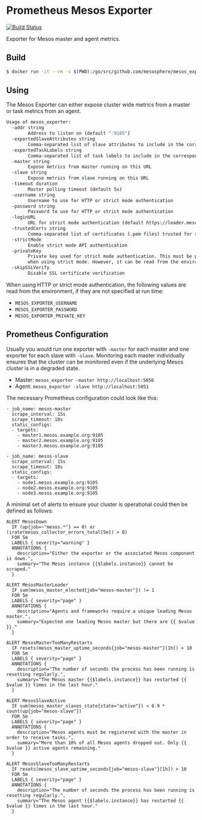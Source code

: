 # Prometheus Mesos Exporter

[![Build Status](https://travis-ci.org/mesosphere/mesos_exporter.svg?branch=master)](https://travis-ci.org/mesosphere/mesos_exporter)

Exporter for Mesos master and agent metrics.

## Build

```sh
$ docker run -it --rm -v $(PWD):/go/src/github.com/mesosphere/mesos_exporter -w /go/src/github.com/mesosphere/mesos_exporter golang:1.10.1 make build
```

## Using
The Mesos Exporter can either expose cluster wide metrics from a master or task
metrics from an agent.

```sh
Usage of mesos_exporter:
  -addr string
        Address to listen on (default ":9105")
  -exportedSlaveAttributes string
        Comma-separated list of slave attributes to include in the corresponding metric
  -exportedTaskLabels string
        Comma-separated list of task labels to include in the corresponding metric
  -master string
        Expose metrics from master running on this URL
  -slave string
        Expose metrics from slave running on this URL
  -timeout duration
        Master polling timeout (default 5s)
  -username string
        Username to use for HTTP or strict mode authentication
  -password string
        Password to use for HTTP or strict mode authentication
  -loginURL
        URL for strict mode authentication (default https://leader.mesos/acs/api/v1/auth/login).
  -trustedCerts string
        Comma-separated list of certificates (.pem files) trusted for requests to Mesos endpoints
  -strictMode
        Enable strict mode API authentication
  -privateKey
        Private key used for strict mode authentication. This must be provided
        when using strict mode. However, it can be read from the environment if the secret store is used. 
  -skipSSLVerify
        Disable SSL certificate verification
```
When using HTTP or strict mode authentication, the following values are read from the environment, if they are not specified at run time:
- `MESOS_EXPORTER_USERNAME`
- `MESOS_EXPORTER_PASSWORD`
- `MESOS_EXPORTER_PRIVATE_KEY`


## Prometheus Configuration

Usually you would run one exporter with `-master` for each master and one
exporter for each slave with `-slave`. Monitoring each master individually
ensures that the cluster can be monitored even if the underlying Mesos cluster
is in a degraded state.

- Master: `mesos_exporter -master http://localhost:5050`
- Agent: `mesos_exporter -slave http://localhost:5051`

The necessary Prometheus configuration could look like this:

```
- job_name: mesos-master
  scrape_interval: 15s
  scrape_timeout: 10s
  static_configs:
  - targets:
    - master1.mesos.example.org:9105
    - master2.mesos.example.org:9105
    - master3.mesos.example.org:9105

- job_name: mesos-slave
  scrape_interval: 15s
  scrape_timeout: 10s
  static_configs:
  - targets:
    - node1.mesos.example.org:9105
    - node2.mesos.example.org:9105
    - node3.mesos.example.org:9105
```


A minimal set of alerts to ensure your cluster is operational could then be defined
as follows:

```
ALERT MesosDown
  IF (up{job=~"mesos.*"} == 0) or (irate(mesos_collector_errors_total[5m]) > 0)
  FOR 5m
  LABELS { severity="warning" }
  ANNOTATIONS {
    description="Either the exporter or the associated Mesos component is down.",
    summary="The Mesos instance {{$labels.instance}} cannot be scraped."
  }

ALERT MesosMasterLeader
  IF sum(mesos_master_elected{job="mesos-master"}) != 1
  FOR 5m
  LABELS { severity="page" }
  ANNOTATIONS {
    description="Agents and frameworks require a unique leading Mesos master.",
    summary="Expected one leading Mesos master but there are {{ $value }}."
  }

ALERT MesosMasterTooManyRestarts
  IF resets(mesos_master_uptime_seconds{job="mesos-master"}[1h]) > 10
  FOR 5m
  LABELS { severity="page" }
  ANNOTATIONS {
    description="The number of seconds the process has been running is resetting regularly.",
    summary="The Mesos master {{$labels.instance}} has restarted {{ $value }} times in the last hour."
  }

ALERT MesosSlaveActive
  IF sum(mesos_master_slaves_state{state="active"}) < 0.9 * count(up{job="mesos-slave"})
  FOR 5m
  LABELS { severity="page" }
  ANNOTATIONS {
    description="Mesos agents must be registered with the master in order to receive tasks.",
    summary="More than 10% of all Mesos agents dropped out. Only {{ $value }} active agents remaining."
  }

ALERT MesosSlaveTooManyRestarts
  IF resets(mesos_slave_uptime_seconds{job="mesos-slave"}[1h]) > 10
  FOR 5m
  LABELS { severity="page" }
  ANNOTATIONS {
    description="The number of seconds the process has been running is resetting regularly.",
    summary="The Mesos agent {{$labels.instance}} has restarted {{ $value }} times in the last hour."
  }
```
